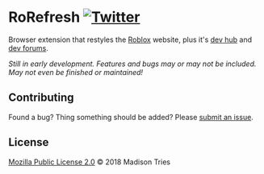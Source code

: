 # RoRefresh [![Twitter](https://img.shields.io/badge/Twitter-%40Phalanxia-55acee.svg?style=flat-square)](https://twitter.com/Phalanxia)

Browser extension that restyles the [Roblox](https://roblox.com) website, plus it's [dev hub](https://developer.roblox.com/) and [dev forums](https://devforum.roblox.com/).

*Still in early development. Features and bugs may or may not be included. May not even be finished or maintained!*

## Contributing

Found a bug? Thing something should be added? Please [submit an issue](https://github.com/Phalanxia/RoRefresh/issues).

## License

[Mozilla Public License 2.0](LICENSE) © 2018 Madison Tries
